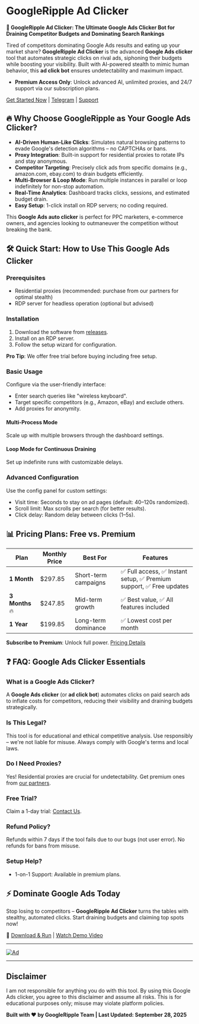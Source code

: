 # GoogleRipple Ad Clicker

**🚀 GoogleRipple Ad Clicker: The Ultimate Google Ads Clicker Bot for Draining Competitor Budgets and Dominating Search Rankings**

Tired of competitors dominating Google Ads results and eating up your market share? **GoogleRipple Ad Clicker** is the advanced **Google Ads clicker** tool that automates strategic clicks on rival ads, siphoning their budgets while boosting your visibility. Built with AI-powered stealth to mimic human behavior, this **ad click bot** ensures undetectability and maximum impact.

- **Premium Access Only**: Unlock advanced AI, unlimited proxies, and 24/7 support via our subscription plans.

[Get Started Now](https://googleripple.com/) | [Telegram](https://t.me/googleripple) | [Support](https://t.me/googlerippleadmin)

## 🔥 Why Choose GoogleRipple as Your Google Ads Clicker?

- **AI-Driven Human-Like Clicks**: Simulates natural browsing patterns to evade Google's detection algorithms – no CAPTCHAs or bans.
- **Proxy Integration**: Built-in support for residential proxies to rotate IPs and stay anonymous.
- **Competitor Targeting**: Precisely click ads from specific domains (e.g., amazon.com, ebay.com) to drain budgets efficiently.
- **Multi-Browser & Loop Mode**: Run multiple instances in parallel or loop indefinitely for non-stop automation.
- **Real-Time Analytics**: Dashboard tracks clicks, sessions, and estimated budget drain.
- **Easy Setup**: 1-click install on RDP servers; no coding required.

This **Google Ads auto clicker** is perfect for PPC marketers, e-commerce owners, and agencies looking to outmaneuver the competition without breaking the bank.

## 🛠 Quick Start: How to Use This Google Ads Clicker

### Prerequisites
- Residential proxies (recommended: purchase from our partners for optimal stealth)
- RDP server for headless operation (optional but advised)

### Installation
1. Download the software from [releases](https://github.com/googleripple/Google-Ads-Click-Bot/releases/tag/google-ads-clicker).
2. Install on an RDP server.
3. Follow the setup wizard for configuration.

**Pro Tip**: We offer free trial before buying including free setup.

### Basic Usage
Configure via the user-friendly interface:
- Enter search queries like "wireless keyboard".
- Target specific competitors (e.g., Amazon, eBay) and exclude others.
- Add proxies for anonymity.

#### Multi-Process Mode
Scale up with multiple browsers through the dashboard settings.

#### Loop Mode for Continuous Draining
Set up indefinite runs with customizable delays.

### Advanced Configuration
Use the config panel for custom settings:
- Visit time: Seconds to stay on ad pages (default: 40–120s randomized).
- Scroll limit: Max scrolls per search (for better results).
- Click delay: Random delay between clicks (1–5s).

## 📊 Pricing Plans: Free vs. Premium

| Plan | Monthly Price | Best For | Features |
|------|-------------|----------|----------|
| **1 Month** | $297.85 | Short-term campaigns | ✅ Full access, ✅ Instant setup, ✅ Premium support, ✅ Free updates |
| **3 Months** 🔥 | $247.85 | Mid-term growth | ✅ Best value, ✅ All features included |
| **1 Year** | $199.85 | Long-term dominance | ✅ Lowest cost per month |

**Subscribe to Premium**: Unlock full power. [Pricing Details](https://googleripple.com/)

## ❓ FAQ: Google Ads Clicker Essentials

### What is a Google Ads Clicker?
A **Google Ads clicker** (or **ad click bot**) automates clicks on paid search ads to inflate costs for competitors, reducing their visibility and draining budgets strategically.

### Is This Legal?
This tool is for educational and ethical competitive analysis. Use responsibly – we're not liable for misuse. Always comply with Google's terms and local laws.

### Do I Need Proxies?
Yes! Residential proxies are crucial for undetectability. Get premium ones from [our partners](https://googleripple.com/).

### Free Trial?
Claim a 1-day trial: [Contact Us](https://t.me/googleripple).

### Refund Policy?
Refunds within 7 days if the tool fails due to our bugs (not user error). No refunds for bans from misuse.

### Setup Help?
- 1-on-1 Support: Available in premium plans.

## ⚡ Dominate Google Ads Today
Stop losing to competitors – **GoogleRipple Ad Clicker** turns the tables with stealthy, automated clicks. Start draining budgets and claiming top spots now!

🚀 [Download & Run](https://github.com/googleripple/Google-Ads-Click-Bot/releases/tag/google-ads-clicker) | [Watch Demo Video](https://youtu.be/)

---

[![Ad](https://github.com/user-attachments/assets/27a4caf9-141c-488d-9699-68e3d96ea77d)](https://googleripple.com)

---

## Disclaimer
I am not responsible for anything you do with this tool. By using this Google Ads clicker, you agree to this disclaimer and assume all risks. This is for educational purposes only; misuse may violate platform policies.

**Built with ❤️ by GoogleRipple Team | Last Updated: September 28, 2025**
